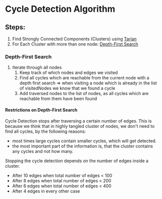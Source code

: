 # Cycle Detection Algorithm

## Steps:
1) Find Strongly Connected Components (Clusters) using [Tarjan](https://en.wikipedia.org/wiki/Tarjan%27s_strongly_connected_components_algorithm)
2) For Each Cluster with more than one node: [Depth-First Search](https://en.wikipedia.org/wiki/Depth-first_search)

### Depth-First Search
1) Iterate through all nodes
   1) Keep track of which nodes and edges we visited
   2) Find all cycles which are reachable from the current node with a depth first search => when visiting a node which is already in the list of visitedNodes we know that we found a cycle
   3) Add traversed nodes to the list of nodes, as all cycles which are reachable from them have been found
#### Restrictions on Depth-First Search
Cycle Detection stops after traversing a certain number of edges.
This is because we think that in highly tangled cluster of nodes, we don't need to find all cycles, by the following reasons:
* most times large cycles contain smaller cycles, which will get detected.
* the most important part of the information is, that the cluster contains any cycles and not how many.

Stopping the cycle detection depends on the number of edges inside a cluster.
* After 10 edges when total number of edges < 100
* After 8 edges when total number of edges < 200
* After 6 edges when total number of edges < 400
* After 4 edges in every other case